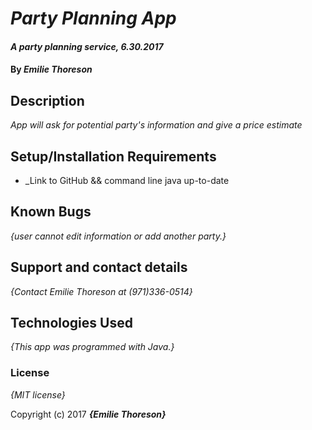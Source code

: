# _Party Planning App_

#### _A party planning service, 6.30.2017_

#### By _**Emilie Thoreson**_

## Description

_App will ask for potential party's information and give a price estimate_

## Setup/Installation Requirements

* _Link to GitHub && command line java up-to-date


## Known Bugs

_{user cannot edit information or add another party.}_

## Support and contact details

_{Contact Emilie Thoreson at (971)336-0514}_

## Technologies Used

_{This app was programmed with Java.}_

### License

*{MIT license}*

Copyright (c) 2017 **_{Emilie Thoreson}_**